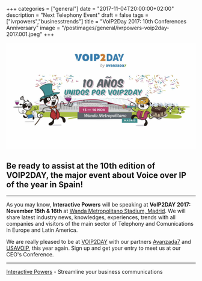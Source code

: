 +++
categories = ["general"]
date = "2017-11-04T20:00:00+02:00"
description = "Next Telephony Event"
draft = false
tags = ["ivrpowers","businesstrends"]
title = "VoIP2Day 2017: 10th Conferences Anniversary"
image = "/postimages/general/ivrpowers-voip2day-2017.001.jpeg"
+++

![voip2day2017](/postimages/general/ivrpowers-voip2day-2017.001.jpeg)

## Be ready to assist at the 10th edition of VOIP2DAY, the major event about Voice over IP of the year in Spain!
---

As you may know, **Interactive Powers** will be speaking at **VoIP2DAY 2017: November 15th & 16th** at [Wanda Metropolitano Stadium, Madrid](http://www.voip2day.com/es/2017/contacto). We will share latest industry news, knowledges, experiences, trends with all companies and visitors of the main sector of Telephony and Comunications in Europe and Latin America.

We are really pleased to be at [VOIP2DAY](http://www.voip2day.com/en/2017/) with our partners [Avanzada7](https://www.avanzada7.com) and [USAVOIP](http://www.usa-voip.com), this year again. Sign up and get your entry to meet us at our CEO's Conference.
	
---
[Interactive Powers](http://www.ivrpowers.com/) - Streamline your business communications




